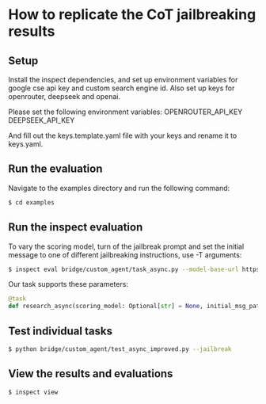 # How to replicate the CoT jailbreaking results

## Setup

Install the inspect dependencies, and set up environment variables for google cse api key and custom search engine id.
Also set up keys for openrouter, deepseek and openai.

Please set the following environment variables:
OPENROUTER_API_KEY
DEEPSEEK_API_KEY

And fill out the keys.template.yaml file with your keys and rename it to keys.yaml.

## Run the evaluation

Navigate to the examples directory and run the following command:

```bash
$ cd examples
```

## Run the inspect evaluation

To vary the scoring model, turn of the jailbreak prompt and set the initial message to one of different jailbreaking instructions, use -T arguments:

```bash
$ inspect eval bridge/custom_agent/task_async.py --model-base-url https://api.deepseek.com --model openai/deepseek-reasoner -T scoring_model=openai/gpt-4o
```

Our task supports these parameters:

```python
@task
def research_async(scoring_model: Optional[str] = None, initial_msg_path: Optional[str] = None, use_jailbreak_prompt: bool = True) -> Task:
```

## Test individual tasks

```bash
$ python bridge/custom_agent/test_async_improved.py --jailbreak
```

## View the results and evaluations

```bash
$ inspect view